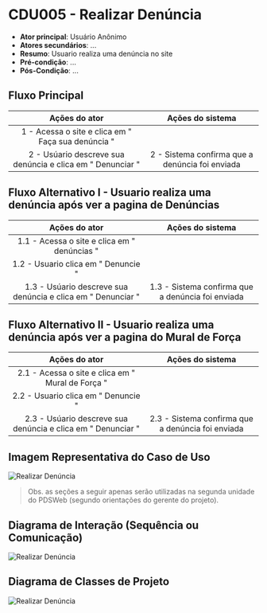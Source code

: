 # CDU005 - Realizar Denúncia

- **Ator principal**: Usuário Anônimo
- **Atores secundários**: ...	 
- **Resumo**: Usuario realiza uma denúncia no site
- **Pré-condição**: ...
- **Pós-Condição**: ...

## Fluxo Principal
| Ações do ator | Ações do sistema |
| :-----------------: | :-----------------: | 
| 1 - Acessa o site e clica em " Faça sua denúncia "  | |  
| 2 - Usúario descreve sua denúncia e clica em " Denunciar " | 2 - Sistema confirma que a denúncia foi enviada| 

## Fluxo Alternativo I - Usuario realiza uma denúncia após ver a pagina de Denúncias
| Ações do ator | Ações do sistema |
| :-----------------: |:-----------------: | 
| 1.1 - Acessa o site e clica em " denúncias " | |  
| 1.2 - Usuario clica em " Denuncie " |  |
| 1.3 - Usúario descreve sua denúncia e clica em " Denunciar " | 1.3 - Sistema confirma que a denúncia foi enviada| 

## Fluxo Alternativo II - Usuario realiza uma denúncia após ver a pagina do Mural de Força
| Ações do ator | Ações do sistema |
| :-----------------: |:-----------------: | 
| 2.1 - Acessa o site e clica em " Mural de Força " | |  
| 2.2 - Usuario clica em " Denuncie " |  |
| 2.3 - Usúario descreve sua denúncia e clica em " Denunciar " | 2.3 - Sistema confirma que a denúncia foi enviada| 

## Imagem Representativa do Caso de Uso
![Realizar Denúncia](https://imgur.com/QsUvZRq.png)

> Obs. as seções a seguir apenas serão utilizadas na segunda unidade do PDSWeb (segundo orientações do gerente do projeto).

## Diagrama de Interação (Sequência ou Comunicação)

![Realizar Denúncia](https://imgur.com/bR5gSB6.png)

## Diagrama de Classes de Projeto

![Realizar Denúncia](https://imgur.com/lFrYUQS.png)
